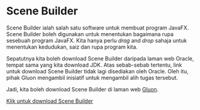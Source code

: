 # Scene Builder

Scene Builder ialah salah satu software untuk membuat program JavaFX.
Scene Builder boleh digunakan untuk menentukan bagaimana rupa
sesebuah program JavaFX. Kita hanya perlu _drag_ and _drop_ sahaja untuk
menentukan kedudukan, saiz dan rupa program kita.

Sepatutnya kita boleh download Scene Builder daripada laman web Oracle,
tempat sama yang kita download JDK. Atas sebab-sebab tertentu, link
untuk download Scene Builder tidak lagi disediakan oleh Oracle. Oleh
itu, pihak Gluon mengambil inisiatif untuk mengambil alih tugas
tersebut.

Jadi, kita boleh download Scene Builder di laman web [Gluon](http://gluonhq.com).

[Klik untuk download Scene Builder](http://gluonhq.com/products/scene-builder)
